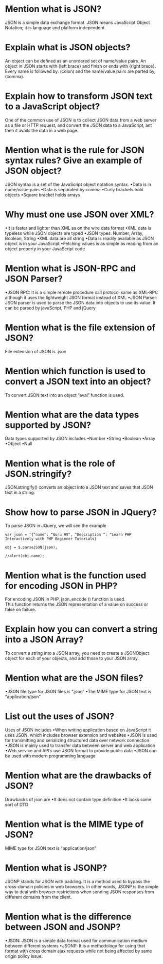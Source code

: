 # Mention what is JSON?
JSON is a simple data exchange format.  JSON means JavaScript Object Notation; it is language and platform independent.

# Explain what is JSON objects?
An object can be defined as an unordered set of name/value pairs.  An object in JSON starts with {left brace} and finish 
or ends with {right brace}.  Every name is followed by: (colon) and the name/value pairs are parted by, (comma).

# Explain how to transform JSON text to a JavaScript object?
One of the common use of JSON is to collect JSON data from a web server as a file or HTTP request, 
and convert the JSON data to a JavaScript, ant then it avails the data in a web page.

# Mention what is the rule for JSON syntax rules? Give an example of JSON object?
JSON syntax is a set of the JavaScript object notation syntax.
•Data is in name/value pairs
•Data is separated by comma
•Curly brackets hold objects
•Square bracket holds arrays

# Why must one use JSON over XML?
•It is faster and lighter than XML as on the wire data format
•XML data is typeless while JSON objects are typed
•JSON types: Number, Array, Boolean, String
•XML data are all string
•Data is readily available as JSON object is in your JavaScript
•Fetching values is as simple as reading from an object property in your JavaScript code

# Mention what is JSON-RPC and JSON Parser?
•JSON RPC: It is a simple remote procedure call protocol same as XML-RPC although it uses 
the lightweight JSON format instead of XML
•JSON Parser: JSON parser is used to parse the JSON data into objects to use its value. 
It can be parsed by javaScript, PHP and jQuery

# Mention what is the file extension of JSON?
File extension of JSON is .json

# Mention which function is used to convert a JSON text into an object?
To convert JSON text into an object “eval” function is used.

# Mention what are the data types supported by JSON?
Data types supported by JSON includes
•Number
•String
•Boolean
•Array
•Object
•Null

# Mention what is the role of JSON.stringify?
JSON.stringify() converts an object into a JSON text and saves that JSON text in a string.

# Show how to parse JSON in JQuery?
To parse JSON in JQuery, we will see the example
```
var json = ‘{“name”: “Guru 99”, “Description “: “Learn PHP Interactively with PHP Beginner Tutorials}

obj = $.parseJSON(json);

//alert(obj.name);
```
# Mention what is the function used for encoding JSON in PHP?
For encoding JSON in PHP, json_encode () function is used.  
This function returns the JSON representation of a value on success or false on failure.

# Explain how you can convert a string into a JSON Array?
To convert a string into a JSON array, you need to create a JSONObject object for each of your objects, 
and add those to your JSON array.

# Mention what are the JSON files?
•JSON file type for JSON files is “.json”
•The MIME type for JSON text is “application/json”

# List out the uses of JSON?
Uses of JSON includes
•When writing application based on JavaScript it uses JSON, which includes browser extension and websites
•JSON is used for transmitting and serializing structured data over network connection
•JSON is mainly used to transfer data between server and web application
•Web service and API’s use JSON format to provide public data
•JSON can be used with modern programming language

# Mention what are the drawbacks of JSON?
Drawbacks of json are
•It does not contain type definition
•It lacks some sort of DTD

# Mention what is the MIME type of JSON?
MIME type for JSON text is “application/json”

# Mention what is JSONP?
JSONP stands for JSON with padding. It is a method used to bypass the cross-domain policies in web browsers. 
In other words, JSONP is the simple way to deal with browser restrictions when sending JSON responses 
from different domains from the client.

# Mention what is the difference between JSON and JSONP?
•JSON: JSON is a simple data format used for communication medium between different systems
•JSONP: It is a methodology for using that format with cross domain ajax requests while not being affected by same origin policy issue.
